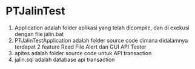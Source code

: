# PTJalinTest
1. Application adalah folder aplikasi yang telah dicompile, dan di exekusi dengan file jalin.bat
2. PTJalinTestApplication adalah folder source code dimana didalamnya terdapat 2 feature Read File Alert dan GUI API Tester
3. apites adalah folder source code untuk API transaction
4. jalin.sql adalah database api transaction
